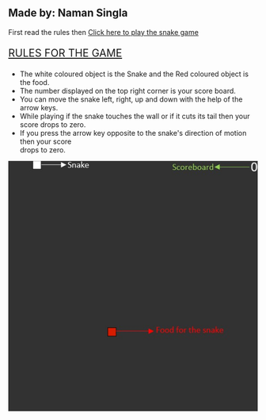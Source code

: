 <h2> Made by: Naman Singla </h2>
First read the rules then <a href="play.html"> Click here to play the snake game </a>
<div style=" float: left;">
    <p style=" font-size:150%;">
      <u>RULES FOR THE GAME</u>
    </p>
    <p style=" font-size: 100%;">
    <ul>
      <li>
        The white coloured object is the Snake and the Red coloured object is the food.
      </li>
      <li>
        The number displayed on the top right corner is your score board.
      </li>
      <li>
        You can move the snake left, right, up and down with the help of the arrow keys.
      </li>
      <li>
        While playing if the snake touches the wall or if it cuts its tail then your score drops to zero.
      </li>
      <li>
        If you press the arrow key opposite to the snake's direction of motion then your score <br>
        drops to zero.
      </li>
    </ul>
    </p>
    <div style=" float: right;">
  <img src="Snake game.jpg" alt="Snake game.jpg">
  </div>
